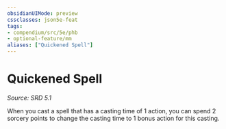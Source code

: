 ```yaml
---
obsidianUIMode: preview
cssclasses: json5e-feat
tags:
- compendium/src/5e/phb
- optional-feature/mm
aliases: ["Quickened Spell"]
---
```

# Quickened Spell
*Source: SRD 5.1*  

When you cast a spell that has a casting time of 1 action, you can spend 2 sorcery points to change the casting time to 1 bonus action for this casting.